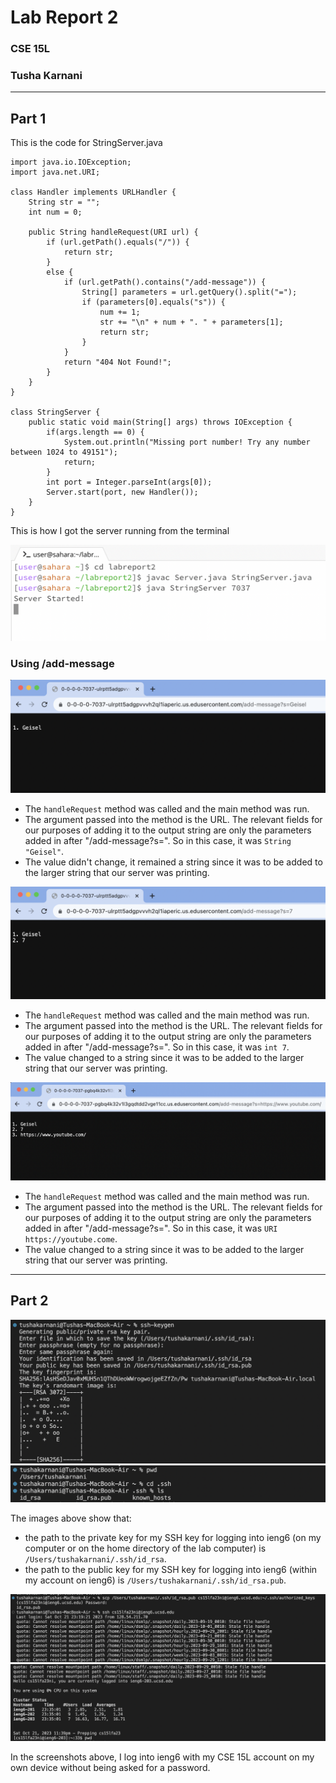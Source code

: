 # Lab Report 2
### CSE 15L 
### Tusha Karnani

---

## **Part 1**

This is the code for StringServer.java

```
import java.io.IOException;
import java.net.URI;

class Handler implements URLHandler {
    String str = ""; 
    int num = 0;

    public String handleRequest(URI url) {
        if (url.getPath().equals("/")) {
            return str;
        }
        else {
            if (url.getPath().contains("/add-message")) {
                String[] parameters = url.getQuery().split("=");
                if (parameters[0].equals("s")) {
                    num += 1;
                    str += "\n" + num + ". " + parameters[1];
                    return str;
                }
            }
            return "404 Not Found!";
        }
    }
}

class StringServer {
    public static void main(String[] args) throws IOException {
        if(args.length == 0) {
            System.out.println("Missing port number! Try any number between 1024 to 49151");
            return;
        }
        int port = Integer.parseInt(args[0]);
        Server.start(port, new Handler());
    }
}
```

This is how I got the server running from the terminal

![Image](startserver.png)

### Using /add-message

![Image](word.png)

- The `handleRequest` method was called and the main method was run.
- The argument passed into the method is the URL. The relevant fields for our purposes of adding it to the output string are only the parameters added in after "/add-message?s=". So in this case, it was `String "Geisel"`.
- The value didn't change, it remained a string since it was to be added to the larger string that our server was printing.

![Image](number.png)

- The `handleRequest` method was called and the main method was run.
- The argument passed into the method is the URL. The relevant fields for our purposes of adding it to the output string are only the parameters added in after "/add-message?s=". So in this case, it was `int 7`.
- The value changed to a string since it was to be added to the larger string that our server was printing.

![Image](URI.png)

- The `handleRequest` method was called and the main method was run.
- The argument passed into the method is the URL. The relevant fields for our purposes of adding it to the output string are only the parameters added in after "/add-message?s=". So in this case, it was `URI https://youtube.come`.
- The value changed to a string since it was to be added to the larger string that our server was printing.

---

## **Part 2**

![Image](pathh.png)
![Image](path.png)

The images above show that:
- the path to the private key for my SSH key for logging into ieng6 (on my computer or on the home directory of the lab computer) is `/Users/tushakarnani/.ssh/id_rsa`.
- the path to the public key for my SSH key for logging into ieng6 (within my account on ieng6) is `/Users/tushakarnani/.ssh/id_rsa.pub`.

![Image](nopassword.png)
![Image](nop.png)

In the screenshots above, I log into ieng6 with my CSE 15L account on my own device without being asked for a password.
